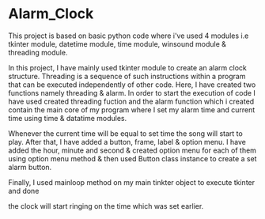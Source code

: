 # Alarm_Clock

This project is based on basic python code where 
i've used 4 modules i.e tkinter module, datetime module,
time module, winsound module & threading module.

In this project, I have mainly used tkinter module to create an alarm clock structure.
Threading is a sequence of such instructions within a program that can be executed independently of other code.
Here, I have created two functions namely threading & alarm.
In order to start the execution of code I have used created threading fuction and 
the alarm function which i created contain the main core of my program where
I set my alarm time and current time using time & datatime modules.

Whenever the current time will be equal to set time the song will start to play.
After that, I have added a button, frame, label & option menu. I have added the hour,
minute and second & created option menu for each of them using option menu method & then used Button
class instance to create a set alarm button.

Finally, I used mainloop method on my main tinkter object to execute tkinter and done

the clock will start ringing on the time which was set earlier.
